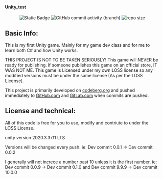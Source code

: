 #### Unity_test

<p align="center">
  <img alt="Static Badge" src="https://img.shields.io/badge/License-LOSS-green">
  <img alt="GitHub commit activity (branch)" src="https://img.shields.io/github/commit-activity/t/firebadnofire/unity_test">
  <img alt="repo size" src="https://img.shields.io/github/repo-size/firebadnofire/unity_test">
</p>

## Basic Info:
This is my first Unity game. Mainly for my game dev class and for me to learn both C# and how Unity works.

THIS PROJECT IS NOT TO BE TAKEN SERIOUSLY! This game will NEVER be ready for publishing. If someone publishes this game on an official store, IT WAS NOT ME. This game is Licensed under my own LOSS license so any modified versions must be under the same license (As per the LOSS License). 

This project is primarily developed on [codeberg.org](https://codeberg.org/firebadnofire/unity_test) and pushed immediately to [GitHub.com](https://github.com/firebadnofire/unity_test) and [GitLab.com](https://gitlab.com/firebadnofire/unity_test) when commits are pushed.

## License and technical:
All of this code is free for you to use, modify and contriute to under the LOSS License.

unity version 2020.3.37f1 LTS

Versions will be changed every push. ie: Dev commit 0.0.1 -> Dev commit 0.0.2

I generally will not increce a number past 10 unless it is the first number. ie: Dev commit 0.0.9 -> Dev commit 0.1.0 and Dev commit 9.9.9 -> Dev commit 10.0.0
